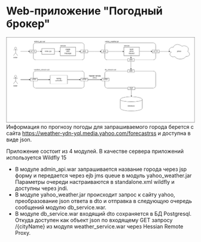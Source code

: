 # Web-приложение "Погодный брокер"
![alt text](https://github.com/maratimaev/weather_brocker/blob/master/weather_brocker.png)
  Информация по прогнозу погоды для запрашиваемого города берется с сайта https://weather-ydn-yql.media.yahoo.com/forecastrss и доступна в виде json.

Приложение состоит из 4 модулей. В качестве сервера приложений используется Wildfly 15

  * В модуле admin_api.war запрашивается название города через jsp форму и передается через ejb jms queue в модуль yahoo_weather.jar
Параметры очереди настраиваются в standalone.xml wildfly и доступны через jndi.
  * В модуле yahoo_weather.jar происходит запрос к сайту yahoo, преобразование json ответа в dto и отправка в следующую очередь сообщений модулю db_service.war.
  * В модуле db_service.war входящий dto сохраняется в БД Postgresql. Откуда доступен как объект json по входящему GET запросу /{cityName} из модуля weather_service.war через Hessian Remote Proxy.
